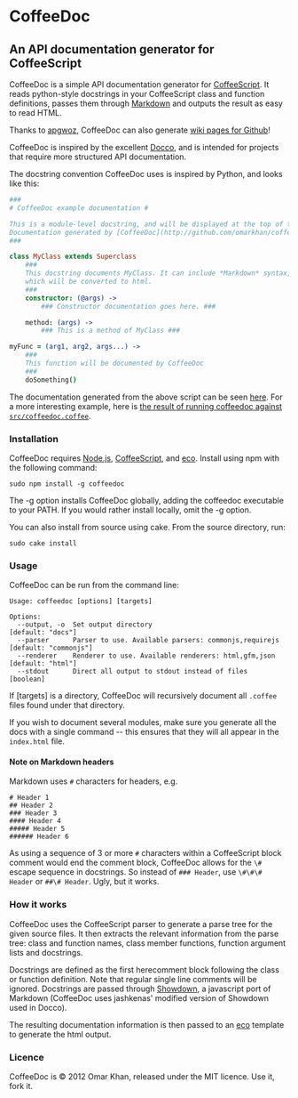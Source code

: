 CoffeeDoc
=========

An API documentation generator for CoffeeScript
-----------------------------------------------

CoffeeDoc is a simple API documentation generator for [CoffeeScript][]. It reads
python-style docstrings in your CoffeeScript class and function definitions,
passes them through [Markdown][] and outputs the result as easy to read HTML.

Thanks to [apgwoz](https://github.com/apgwoz), CoffeeDoc can also generate [wiki
pages for Github](https://github.com/apgwoz/coffeedoc-hub/wiki/Src:Coffeedoc)!

CoffeeDoc is inspired by the excellent [Docco][], and is intended for projects
that require more structured API documentation.

The docstring convention CoffeeDoc uses is inspired by Python, and looks like
this:

```coffeescript
###
# CoffeeDoc example documentation #

This is a module-level docstring, and will be displayed at the top of the module documentation.
Documentation generated by [CoffeeDoc](http://github.com/omarkhan/coffeedoc)
###

class MyClass extends Superclass
    ###
    This docstring documents MyClass. It can include *Markdown* syntax,
    which will be converted to html.
    ###
    constructor: (@args) ->
        ### Constructor documentation goes here. ###

    method: (args) ->
        ### This is a method of MyClass ###

myFunc = (arg1, arg2, args...) ->
    ###
    This function will be documented by CoffeeDoc
    ###
    doSomething()
```

The documentation generated from the above script can be seen
[here](http://omarkhan.github.com/coffeedoc/example.html). For a more
interesting example, here is [the result of running coffeedoc against
`src/coffeedoc.coffee`](http://omarkhan.github.com/coffeedoc/coffeedoc.html).

### Installation ###

CoffeeDoc requires [Node.js][], [CoffeeScript][], and [eco][]. Install using
npm with the following command:

    sudo npm install -g coffeedoc

The -g option installs CoffeeDoc globally, adding the coffeedoc executable to
your PATH. If you would rather install locally, omit the -g option.

You can also install from source using cake. From the source directory, run:

    sudo cake install

### Usage ###

CoffeeDoc can be run from the command line:

    Usage: coffeedoc [options] [targets]

    Options:
      --output, -o  Set output directory                                  [default: "docs"]
      --parser      Parser to use. Available parsers: commonjs,requirejs  [default: "commonjs"]
      --renderer    Renderer to use. Available renderers: html,gfm,json   [default: "html"]
      --stdout      Direct all output to stdout instead of files          [boolean]

If [targets] is a directory, CoffeeDoc will recursively document all `.coffee`
files found under that directory.

If you wish to document several modules, make sure you generate all
the docs with a single command -- this ensures that they will all appear in the
`index.html` file.

#### Note on Markdown headers ####

Markdown uses `#` characters for headers, e.g.

    # Header 1
    ## Header 2
    ### Header 3
    #### Header 4
    ##### Header 5
    ###### Header 6

As using a sequence of 3 or more `#` characters within a CoffeeScript block
comment would end the comment block, CoffeeDoc allows for the `\#` escape
sequence in docstrings. So instead of `### Header`, use `\#\#\# Header` or
`##\# Header`. Ugly, but it works.

### How it works ###

CoffeeDoc uses the CoffeeScript parser to generate a parse tree for the given
source files. It then extracts the relevant information from the parse tree:
class and function names, class member functions, function argument lists and
docstrings.

Docstrings are defined as the first herecomment block following the class or
function definition. Note that regular single line comments will be ignored.
Docstrings are passed through [Showdown][], a javascript port of Markdown
(CoffeeDoc uses jashkenas' modified version of Showdown used in Docco).

The resulting documentation information is then passed to an [eco][] template
to generate the html output.

### Licence ###

CoffeeDoc is © 2012 Omar Khan, released under the MIT licence. Use it, fork it.

[CoffeeScript]: http://jashkenas.github.com/coffee-script/
[Docco]: http://jashkenas.github.com/docco/
[Node.js]: http://nodejs.org/
[eco]: https://github.com/sstephenson/eco
[Showdown]: http://softwaremaniacs.org/playground/showdown-highlight/
[Markdown]: http://daringfireball.net/projects/markdown/
